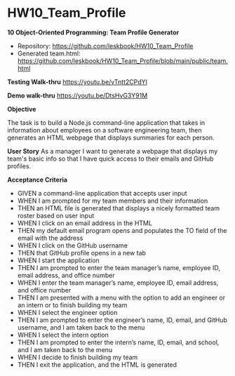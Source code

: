 # HW10_Team_Profile

**10 Object-Oriented Programming: Team Profile Generator** 
- Repository: https://github.com/leskbook/HW10_Team_Profile
- Generated team.html: https://github.com/leskbook/HW10_Team_Profile/blob/main/public/team.html

**Testing Walk-thru**
https://youtu.be/vTntt2CPdYI

**Demo walk-thru**
https://youtu.be/DtsHvG3Y91M


**Objective**

The task is to build a Node.js command-line application that takes in information about employees on a software engineering team, then generates an HTML webpage that displays summaries for each person.

**User Story**
As a manager I want to generate a webpage that displays my team's basic info so that I have quick access to their emails and GitHub profiles.

**Acceptance Criteria**

 - GIVEN a command-line application that accepts user input
 - WHEN I am prompted for my team members and their information
 - THEN an HTML file is generated that displays a nicely formatted team roster based on user input
 - WHEN I click on an email address in the HTML
 - THEN my default email program opens and populates the TO field of the email with the address
 - WHEN I click on the GitHub username
 - THEN that GitHub profile opens in a new tab
 - WHEN I start the application
 - THEN I am prompted to enter the team manager’s name, employee ID, email address, and office number
 - WHEN I enter the team manager’s name, employee ID, email address, and office number
 - THEN I am presented with a menu with the option to add an engineer or an intern or to finish building my team
 - WHEN I select the engineer option
 - THEN I am prompted to enter the engineer’s name, ID, email, and GitHub username, and I am taken back to the menu
 - WHEN I select the intern option
 - THEN I am prompted to enter the intern’s name, ID, email, and school, and I am taken back to the menu
 - WHEN I decide to finish building my team
 - THEN I exit the application, and the HTML is generated




